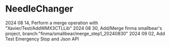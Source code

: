 # NeedleChanger
2024 08 14, Perform a merge operation with "Xavier/Test/AddWMX3CTLLib"
2024 08 30, Add/Merge finma smallbear's project, branch:"finma/smallbear/merge_step1_20240830"
2024 09 02, Add Test Emergency Stop and Json API